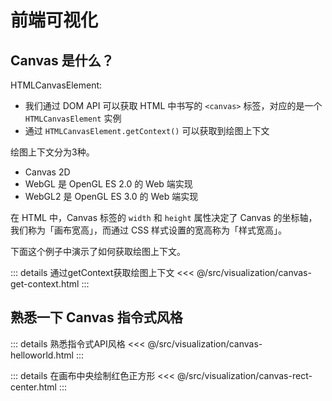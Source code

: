 # 前端可视化

## Canvas 是什么？
HTMLCanvasElement:
- 我们通过 DOM API 可以获取 HTML 中书写的 `<canvas>` 标签，对应的是一个 `HTMLCanvasElement` 实例
- 通过 `HTMLCanvasElement.getContext()` 可以获取到绘图上下文

绘图上下文分为3种。
- Canvas 2D
- WebGL 是 OpenGL ES 2.0 的 Web 端实现
- WebGL2 是 OpenGL ES 3.0 的 Web 端实现

在 HTML 中，Canvas 标签的 `width` 和 `height` 属性决定了 Canvas 的坐标轴，我们称为「画布宽高」，而通过 CSS 样式设置的宽高称为「样式宽高」。

下面这个例子中演示了如何获取绘图上下文。

::: details 通过getContext获取绘图上下文
<<< @/src/visualization/canvas-get-context.html
:::

## 熟悉一下 Canvas 指令式风格
::: details 熟悉指令式API风格
<<< @/src/visualization/canvas-helloworld.html
:::

::: details 在画布中央绘制红色正方形
<<< @/src/visualization/canvas-rect-center.html
:::
